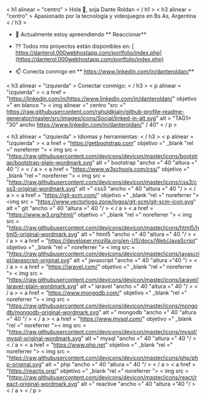 < h1 alinear = "centro" > Hola 👋, soja Dante Roldan < / h1 >
< h3 alinear = "centro" > Apasionado por la tecnología y videojuegos en Bs As, Argentina < / h3 >

- 🌱 Actualmente estoy apreendiendo ** Reaccionar**

- ⁇ Todos mis proyectos están disponibles en: [ https://danterol.000webhostapp.com/portfolio/index.php](https://danterol.000webhostapp.com/portfolio/index.php)

- 📫 Conecta conmigo en ** https://www.linkedin.com/in/danteroldan/**

< h3 alinear = "izquierda" > Conectar conmigo: < / h3 >
< p alinear = "izquierda" >
< a href = "https://linkedin.com/in/https://www.linkedin.com/in/danteroldan/" objetivo =" en blanco "> < img alinear =" centro "src =" https://raw.githubusercontent.com/rahuldkjain/github-profile-readme-generator/master/src/images/icons/Social/linked-in-alt.svg" alt = "TAG1> "30" ancho https://www.linkedin.com/in/danteroldan/" / 40"
< / p >

< h3 alinear = "izquierda" > Idiomas y herramientas: < / h3 >
< p alinear = "izquierda" > < a href = "https://getbootstrap.com" objetivo =" _blank "rel =" noreferrer "> < img src = "https://raw.githubusercontent.com/devicons/devicon/master/icons/bootstrap/bootstrap-plain-wordmark.svg" alt =" bootstrap "ancho =" 40 "altura =" 40 "/ > < / a > < a href = "https://www.w3schools.com/css/" objetivo =" _blank "rel =" noreferrer "> < img src = "https://raw.githubusercontent.com/devicons/devicon/master/icons/css3/css3-original-wordmark.svg" alt =" css3 "ancho =" 40 "altura =" 40 "/ > < / a > < a href = "https://git-scm.com/" objetivo =" _blank "rel =" noreferrer "> <img src = "https://www.vectorlogo.zone/logos/git-scm/git-scm-icon.svg" alt =" git "ancho =" 40 "altura =" 40 "/ > < / a > < a href = "https://www.w3.org/html/" objetivo =" _blank "rel =" noreferrer "> < img src = "https://raw.githubusercontent.com/devicons/devicon/master/icons/html5/html5-original-wordmark.svg" alt =" html5 "ancho =" 40 "altura =" 40 "/ > < / a > < a href = "https://developer.mozilla.org/en-US/docs/Web/JavaScript" objetivo =" _blank "rel =" noreferrer "> < img src = "https://raw.githubusercontent.com/devicons/devicon/master/icons/javascript/javascript-original.svg" alt =" javascript "ancho =" 40 "altura ="40 "/ > < / a > < a href = "https://laravel.com/" objetivo =" _blank "rel =" noreferrer "> < img src = "https://raw.githubusercontent.com/devicons/devicon/master/icons/laravel/laravel-plain-wordmark.svg" alt =" laravel "ancho =" 40 "altura =" 40 "/ > < / a > < a href = "https://www.mongodb.com/" objetivo =" _blank "rel =" noreferrer "> < img src = "https://raw.githubusercontent.com/devicons/devicon/master/icons/mongodb/mongodb-original-wordmark.svg" alt =" mongodb "ancho =" 40 "altura =" 40 "/ > < / a > < a href = "https://www.mysql.com/" objetivo =" _blank "rel =" noreferrer ">< img src = "https://raw.githubusercontent.com/devicons/devicon/master/icons/mysql/mysql-original-wordmark.svg" alt =" mysql "ancho =" 40 "altura =" 40 "/ > < / a > < a href = "https://www.php.net" objetivo =" _blank "rel =" noreferrer "> < img src = "https://raw.githubusercontent.com/devicons/devicon/master/icons/php/php-original.svg" alt =" php "ancho =" 40 "altura =" 40 "/ > < / a > < a href = "https://reactjs.org/" objetivo =" _blank "rel =" noreferrer "> < img src = "https://raw.githubusercontent.com/devicons/devicon/master/icons/react/react-original-wordmark.svg" alt =" reactive "ancho =" 40 "altura ="40 "/ > < / a > < / p >
